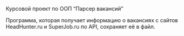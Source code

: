 Курсовой проект по ООП “Парсер вакансий”

Программа, которая получает информацию о вакансиях с сайтов HeadHunter.ru и SuperJob.ru по API, сохраняет её в файл.